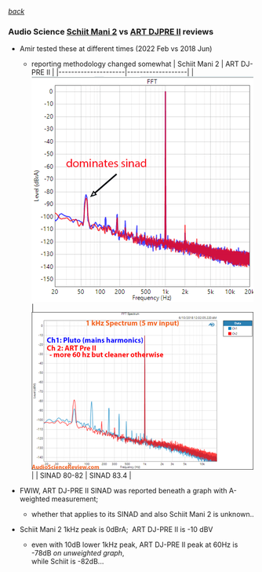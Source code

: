 [*back*](stupid.md)  

### Audio Science [Schiit Mani 2](https://www.audiosciencereview.com/forum/index.php?threads/schiit-mani-2-review-phono-stage.31194/) vs [ART DJPRE II](https://www.audiosciencereview.com/forum/index.php?threads/review-and-measurements-of-u-turn-pluto-and-art-djpre-ii-phono-preamps.3457/) reviews

- Amir tested these at different times (2022 Feb vs 2018 Jun)
   - reporting methodology changed somewhat
|    Schiit Mani 2    |   ART DJ-PRE II   |
|---------------------|-------------------|
| ![](SchiitMani2.png)| ![](DJ_Pre-II.png)|
| SINAD 80-82         | SINAD 83.4        |

- FWIW, ART DJ-PRE II SINAD was reported beneath a graph with A-weighted measurement;   
  - whether that applies to its SINAD and also Schiit Mani 2 is unknown..
- Schiit Mani 2 1kHz peak is 0dBrA;&nbsp; ART DJ-PRE II is -10 dBV
  - even with 10dB lower 1kHz peak, ART DJ-PRE II peak at 60Hz is -78dB *on unweighted graph*,  
    while Schiit is -82dB...
